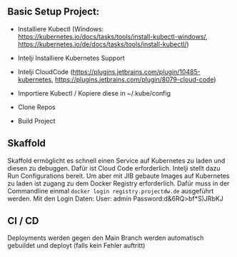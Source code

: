 ## Basic Setup Project: 
- Installiere Kubectl (Windows: https://kubernetes.io/docs/tasks/tools/install-kubectl-windows/, https://kubernetes.io/de/docs/tasks/tools/install-kubectl/) 
- Intelji Installiere Kubernetes Support 
- Intelji CloudCode (https://plugins.jetbrains.com/plugin/10485-kubernetes, https://plugins.jetbrains.com/plugin/8079-cloud-code)  
- Importiere Kubectl / Kopiere diese in ~/.kube/config

- Clone Repos
- Build Project


## Skaffold
Skaffold ermöglicht es schnell einen Service auf Kubernetes zu laden und diesen zu debuggen.
Dafür ist Cloud Code erforderlich. Intelji stellt dazu Run Configurations bereit.
Um aber mit JIB gebaute Images auf Kubernetes zu laden ist zugang zu dem Docker Registry
erforderlich. Dafür muss in der Commandline 
einmal ``docker login registry.projectdw.de`` ausgeführt werden.
Mit den Login Daten:
User: admin
Password:d&6RQ>bf*S)JRbKJ

## CI / CD 
Deployments werden gegen den Main Branch werden automatisch gebuildet und deployt (falls kein Fehler auftritt)


